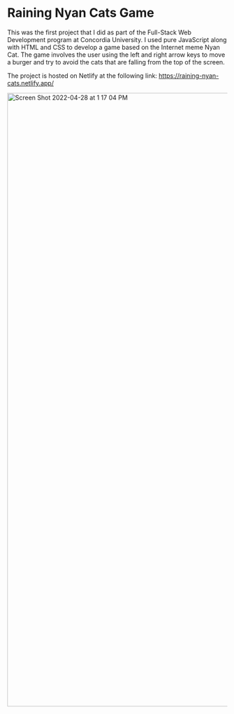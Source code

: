 # Raining Nyan Cats Game

This was the first project that I did as part of the Full-Stack Web Development program at Concordia University. I used pure JavaScript along with HTML and CSS to develop a game based on the Internet meme Nyan Cat. The game involves the user using the left and right arrow keys to move a burger and try to avoid the cats that are falling from the top of the screen.

The project is hosted on Netlify at the following link: https://raining-nyan-cats.netlify.app/

<img width="1401" alt="Screen Shot 2022-04-28 at 1 17 04 PM" src="https://user-images.githubusercontent.com/96800876/165838302-f129560b-7b2f-49de-80ca-3f17ab58275d.png">
